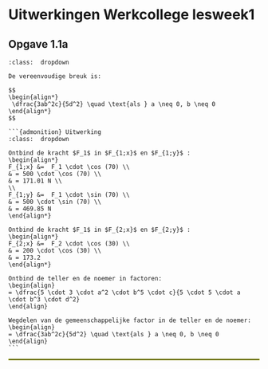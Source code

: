 # Uitwerkingen Werkcollege lesweek1


## Opgave 1.1a

````{admonition} Antwoord
:class:  dropdown

De vereenvoudige breuk is:

$$
\begin{align*}
 \dfrac{3ab^2c}{5d^2} \quad \text{als } a \neq 0, b \neq 0
\end{align*}
$$

```{admonition} Uitwerking
:class:  dropdown

Ontbind de kracht $F_1$ in $F_{1;x}$ en $F_{1;y}$ :
\begin{align*}
F_{1;x} &=  F_1 \cdot \cos (70) \\
& = 500 \cdot \cos (70) \\
& = 171.01 N \\
\\
F_{1;y} &=  F_1 \cdot \sin (70) \\
& = 500 \cdot \sin (70) \\
& = 469.85 N
\end{align*}

Ontbind de kracht $F_1$ in $F_{2;x}$ en $F_{2;y}$ :
\begin{align*}
F_{2;x} &=  F_2 \cdot \cos (30) \\
& = 200 \cdot \cos (30) \\
& = 173.2
\end{align*}

Ontbind de teller en de noemer in factoren:
\begin{align}
= \dfrac{5 \cdot 3 \cdot a^2 \cdot b^5 \cdot c}{5 \cdot 5 \cdot a \cdot b^3 \cdot d^2}
\end{align}

Wegdelen van de gemeenschappelijke factor in de teller en de noemer:
\begin{align}
= \dfrac{3ab^2c}{5d^2} \quad \text{als } a \neq 0, b \neq 0
\end{align}
```
````

<hr style="border:1px solid #9EA700">